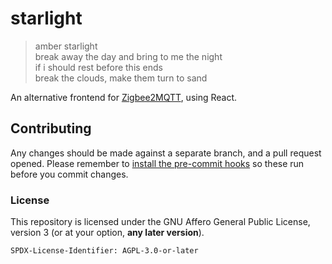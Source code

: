 # starlight

> amber starlight  
> break away the day and bring to me the night  
> if i should rest before this ends  
> break the clouds, make them turn to sand  

An alternative frontend for [Zigbee2MQTT][0], using React.

## Contributing

Any changes should be made against a separate branch, and a pull request opened.
Please remember to [install the pre-commit hooks][1] so these run before you
commit changes.

### License

This repository is licensed under the GNU Affero General Public License, version
3 (or at your option, **any later version**).

`SPDX-License-Identifier: AGPL-3.0-or-later`

[0]: https://www.zigbee2mqtt.io/
[1]: https://pre-commit.com/#install
